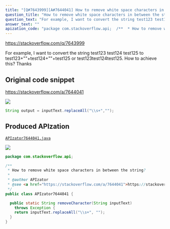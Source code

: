 ```yaml
---
title: "[Q#7643999][A#7644041] How to remove white space characters in between the string?"
question_title: "How to remove white space characters in between the string?"
question_text: "For example, I want to convert the string test123 test124 test125  to test123+\"\"+test124+\"\"+test125 or test123test124test125. How to achieve this? Thanks"
answer_text: ""
apization_code: "package com.stackoverflow.api;  /**  * How to remove white space characters in between the string?  *  * @author APIzator  * @see <a href=\"https://stackoverflow.com/a/7644041\">https://stackoverflow.com/a/7644041</a>  */ public class APIzator7644041 {    public static String removeCharacter(String inputText)     throws Exception {     return inputText.replaceAll(\"\\\\s+\", \"\");   } }"
---
```


https://stackoverflow.com/q/7643999

For example, I want to convert the string test123 test124 test125  to
test123+&quot;&quot;+test124+&quot;&quot;+test125 or test123test124test125.
How to achieve this?
Thanks



## Original code snippet

https://stackoverflow.com/a/7644041



<div class="code-logo"><img src="/stackoverflow.png" /></div>

```java
String output = inputText.replaceAll("\\s+","");
```

## Produced APIzation

[`APIzator7644041.java`](https://github.com/pasqualesalza/apization-temp/raw/main/data/search/APIzator7644041.java)

<div class="code-logo"><img src="/apizator.png" /></div>

```java
package com.stackoverflow.api;

/**
 * How to remove white space characters in between the string?
 *
 * @author APIzator
 * @see <a href="https://stackoverflow.com/a/7644041">https://stackoverflow.com/a/7644041</a>
 */
public class APIzator7644041 {

  public static String removeCharacter(String inputText)
    throws Exception {
    return inputText.replaceAll("\\s+", "");
  }
}

```